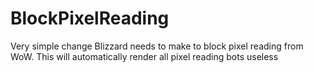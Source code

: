 # BlockPixelReading
Very simple change Blizzard needs to make to block pixel reading from WoW.
This will automatically render all pixel reading bots useless
